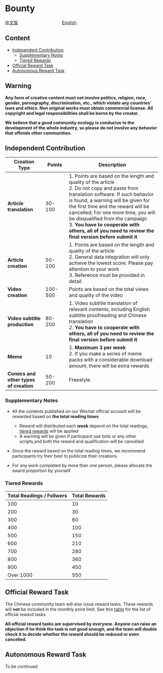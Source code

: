 # Bounty

[中文版](https://github.com/Whisker17/Seer-For-China/blob/main/bounty/README.md)      &nbsp; &nbsp; &nbsp; &nbsp; &nbsp; &nbsp; &nbsp; &nbsp; &nbsp; &nbsp; &nbsp; &nbsp; &nbsp; &nbsp; &nbsp; &nbsp; &nbsp; &nbsp;                [English](https://github.com/Whisker17/Seer-For-China/blob/main/bounty/README-en.md)

## Content

- [Independent Contribution](#Independent-Contribution)
  - [Supplementary Notes](#Supplementary-Notes)
  - [Tiered Rewards](#Tiered-Rewards)
- [Official Reward Task](#Official-Reward-Task)
- [Autonomous Reward Task](#Autonomous-Reward-Task)

## Warning

**Any form of creative content must not involve politics, religion, race, gender, pornography, discrimination, etc., which violate any countries’ laws and ethics. Non original works must obtain commercial license. All copyright and legal responsibilities shall be borne by the creator.**

**We believe that a good community ecology is conducive to the development of the whole industry, so please do not involve any behavior that offends other communities.**

## Independent Contribution

| Creation Type<img width=100/>          | Points<img width=100/> | Description<img width=300/>                                  |
| -------------------------------------- | ---------------------- | ------------------------------------------------------------ |
| **Article translation**                | 30-100                 | 1. Points are based on the length and quality of the article<br />2. Do not copy and paste from translation software. If such behavior is found, a warning will be given for the first time and the reward will be cancelled; For one more time, you will be disqualified from the campaign <br />3. **You have to cooperate with others, all of you need to review the final version before submit it** |
| **Article creation**                   | 50-100                 | 1. Points are based on the length and quality of the article<br />2. General data integration will only achieve the lowest score. Please pay attention to your work<br />3. Reference must be provided in detail |
| **Video creation**                     | 100-500                | Points are based on the total views and quality of the video |
| **Video subtitle production**          | 80-200                 | 1. Video subtitle translation of relevant contents, including English subtitle proofreading and Chinese translation<br />2. **You have to cooperate with others, all of you need to review the final version before submit it** |
| **Meme**                               | 10                     | 1. **Maximum 3 per week**<br />2. If you make a series of meme packs with a considerable download amount, there will be extra rewards |
| **Comics and other types of creation** | 50-200                 | Freestyle                                                    |

### Supplementary Notes

- All the contents published on our Wechat official account will be rewarded based on **the total reading times** 
  - Reward will distributed each **week** depend on the total readings, [tiered rewards](#Tiered-Rewards) will be applied
  - A warning will be given if participant use bots or any other scripts,and both the reward and qualification will be cancelled

- Since the reward based on the total reading times, we recommend participants try their best to publicize their creations
- For any work completed by more than one person, please allocate the award proportion by yourself

### Tiered Rewards

| Total Readings / Follwers | Total Rewards |
| ------------------------- | ------------- |
| 100                       | 10            |
| 200                       | 30            |
| 300                       | 60            |
| 400                       | 100           |
| 500                       | 150           |
| 600                       | 210           |
| 700                       | 280           |
| 800                       | 360           |
| 900                       | 450           |
| Over 1000                 | 550           |

## Official Reward Task

The Chinese community team will also issue reward tasks. These rewards will **not** be included in the monthly point limit. See this [table](https://github.com/Whisker17/Seer-For-China/blob/main/bounty/official/lists.md ) for the list of official reward tasks.

**All official reward tasks are supervised by everyone. Anyone can raise an objection if he think the task is not good enough, and the team will double check it to decide whether the reward should be reduced or even cancelled.**

## Autonomous Reward Task

To be continued
